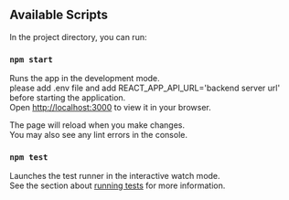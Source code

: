 ## Available Scripts

In the project directory, you can run:

### `npm start`

Runs the app in the development mode.\
please add .env file and add REACT_APP_API_URL='backend server url' before starting the application.\
Open [http://localhost:3000](http://localhost:3000) to view it in your browser.

The page will reload when you make changes.\
You may also see any lint errors in the console.

### `npm test`

Launches the test runner in the interactive watch mode.\
See the section about [running tests](https://facebook.github.io/create-react-app/docs/running-tests) for more information.
